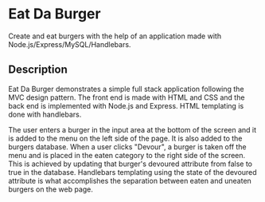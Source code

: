 # Eat Da Burger

Create and eat burgers with the help of an application made with Node.js/Express/MySQL/Handlebars.

## Description

Eat Da Burger demonstrates a simple full stack application following the MVC design pattern.  The front end is made with HTML and CSS and the back end is implemented with Node.js and Express.  HTML templating is done with handlebars.

The user enters a burger in the input area at the bottom of the screen and it is added to the menu on the left side of the page.  It is also added to the burgers database.  When a user clicks "Devour", a burger is taken off the menu and is placed in the eaten category to the right side of the screen.  This is achieved by updating that burger's devoured attribute from false to true in the database.  Handlebars templating using the state of the devoured attribute is what accomplishes the separation between eaten and uneaten burgers on the web page.